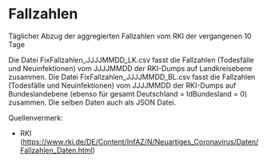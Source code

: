 # Fallzahlen

Täglicher Abzug der aggregierten Fallzahlen vom RKI der vergangenen 10 Tage

Die Datei FixFallzahlen_JJJJMMDD_LK.csv fasst die Fallzahlen (Todesfälle und Neuinfektionen) vom JJJJMMDD der RKI-Dumps auf Landkreisebene zusammen.
Die Datei FixFallzahlen_JJJJMMDD_BL.csv fasst die Fallzahlen (Todesfälle und Neuinfektionen) vom JJJJMMDD der RKI-Dumps auf Bundeslandebene (ebenso für gesamt Deutschland = IdBundesland = 0) zusammen.
Die selben Daten auch als JSON Datei.

Quellenvermerk: 
- RKI (https://www.rki.de/DE/Content/InfAZ/N/Neuartiges_Coronavirus/Daten/Fallzahlen_Daten.html)

